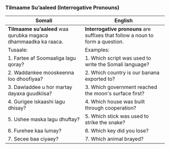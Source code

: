 ### Tilmaame Su’aaleed (Interrogative Pronouns)

| **Somali**                                                                                     | **English**                                                                                                                                  |
|-------------------------------------------------------------------------------------------------|----------------------------------------------------------------------------------------------------------------------------------------------|
| **Tilmaame su’aaleed** waa qurubka magaca dhammaadka ka raaca.                                  | **Interrogative pronouns** are suffixes that follow a noun to form a question.                                                             |
| Tusaale:                                                                                   | Examples:                                                                                                                            |
| 1. Fartee af Soomaaliga lagu qoray?                                                            | 1. Which script was used to write the Somali language?                                                                                     |
| 2. Waddankee mooskeenna loo dhoofiyaa?                                                         | 2. Which country is our banana exported to?                                                                                                |
| 3. Dawladdee u hor martay dayaxa guudkiisa?                                                    | 3. Which government reached the moon's surface first?                                                                                      |
| 4. Gurigee iskaashi lagu dhisay?                                                               | 4. Which house was built through cooperation?                                                                                              |
| 5. Ushee maska lagu dhuftay?                                                                   | 5. Which stick was used to strike the snake?                                                                                               |
| 6. Furehee kaa lumay?                                                                          | 6. Which key did you lose?                                                                                                                 |
| 7. Secee baa ciyaey?                                                                           | 7. Which animal brayed?                                                                                                                    |
